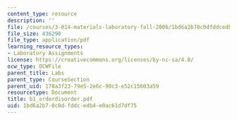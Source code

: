 ```yaml
---
content_type: resource
description: ''
file: /courses/3-014-materials-laboratory-fall-2006/1bd6a2b70c0dfddcedb4e0ac61d7df75_b1_orderdisorder.pdf
file_size: 436290
file_type: application/pdf
learning_resource_types:
- Laboratory Assignments
license: https://creativecommons.org/licenses/by-nc-sa/4.0/
ocw_type: OCWFile
parent_title: Labs
parent_type: CourseSection
parent_uid: 178a3f23-79e5-2e6c-90c3-e52c15603a59
resourcetype: Document
title: b1_orderdisorder.pdf
uid: 1bd6a2b7-0c0d-fddc-edb4-e0ac61d7df75
---
```

